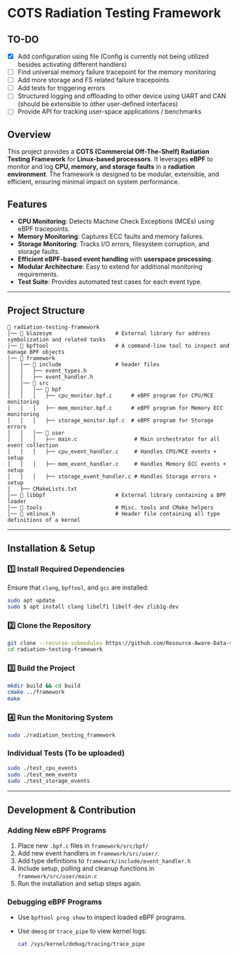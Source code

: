 # **COTS Radiation Testing Framework**

## **TO-DO**

- [x] Add configuration using file (Config is currently not being utilized besides activating different handlers)
- [ ] Find universal memory failure tracepoint for the memory monitoring
- [ ] Add more storage and FS related failure tracepoints
- [ ] Add tests for triggering errors
- [ ] Structured logging and offloading to other device using UART and CAN (should be extensible to other user-defined interfaces)
- [ ] Provide API for tracking user-space applications / benchmarks

## **Overview**

This project provides a **COTS (Commercial Off-The-Shelf) Radiation Testing Framework** for **Linux-based processors**. It leverages **eBPF** to monitor and log **CPU, memory, and storage faults** in a **radiation environment**. The framework is designed to be modular, extensible, and efficient, ensuring minimal impact on system performance.

## **Features**

- **CPU Monitoring**: Detects Machine Check Exceptions (MCEs) using eBPF tracepoints.
- **Memory Monitoring**: Captures ECC faults and memory failures.
- **Storage Monitoring**: Tracks I/O errors, filesystem corruption, and storage faults.
- **Efficient eBPF-based event handling** with **userspace processing**.
- **Modular Architecture**: Easy to extend for additional monitoring requirements.
- **Test Suite**: Provides automated test cases for each event type.

---

## **Project Structure**

```
📂 radiation-testing-framework
│── 📂 blazesym                    # External library for address symbolization and related tasks
│── 📂 bpftool                     # A command-line tool to inspect and manage BPF objects
│── 📂 framework
│   │── 📂 include                 # header files
│   │   ├── event_types.h
│   │   ├── event_handler.h
│   │── 📂 src
│   │   │── 📂 bpf
│   │   │   ├── cpu_monitor.bpf.c      # eBPF program for CPU/MCE monitoring
│   │   │   ├── mem_monitor.bpf.c      # eBPF program for Memory ECC monitoring
│   │   │   ├── storage_monitor.bpf.c  # eBPF program for Storage errors
│   │   │── 📂 user
│   │   │   ├── main.c                  # Main orchestrator for all event collection
│   │   │   ├── cpu_event_handler.c     # Handles CPU/MCE events + setup
│   │   │   ├── mem_event_handler.c     # Handles Memory ECC events + setup
│   │   │   ├── storage_event_handler.c # Handles Storage errors + setup
│   ├── CMakeLists.txt
│── 📂 libbpf                      # External library containing a BPF loader
│── 📂 tools                       # Misc. tools and CMake helpers
│── 📂 vmlinux.h                   # Header file containing all type definitions of a kernel
```

---

## **Installation & Setup**

### **:one: Install Required Dependencies**

Ensure that `clang`, `bpftool`, and `gcc` are installed:

```sh
sudo apt update
sudo $ apt install clang libelf1 libelf-dev zlib1g-dev
```

### **:two: Clone the Repository**

```sh
git clone --recurse-submodules https://github.com/Resource-Aware-Data-systems-RAD/radiation-testing-framework
cd radiation-testing-framework
```

### **:three: Build the Project**

```sh
mkdir build && cd build
cmake ../framework
make
```

### **:four: Run the Monitoring System**

```sh
sudo ./radiation_testing_framework
```

### **Individual Tests (To be uploaded)**

```sh
sudo ./test_cpu_events
sudo ./test_mem_events
sudo ./test_storage_events
```

---

## **Development & Contribution**

### **Adding New eBPF Programs**

1. Place new `.bpf.c` files in `framework/src/bpf/`
2. Add new event handlers in `framework/src/user/`.
3. Add type definitions to `framework/include/event_handler.h`
4. Include setup, polling and cleanup functions in `framework/src/user/main.c`
5. Run the installation and setup steps again.

### **Debugging eBPF Programs**

- Use `bpftool prog show` to inspect loaded eBPF programs.
- Use `dmesg` or `trace_pipe` to view kernel logs:
  
  ```sh
  cat /sys/kernel/debug/tracing/trace_pipe
  ```

<!-- ---

## **License**

This project is licensed under the **MIT License**.

---

## **Acknowledgments**

Special thanks to the **Linux eBPF community** and the **libbpf** maintainers for their open-source contributions.

---

## **Contact**

For issues, suggestions, or contributions, please open an **issue** or submit a **pull request** on GitHub.

🚀 **Happy Monitoring!** 🚀 -->
